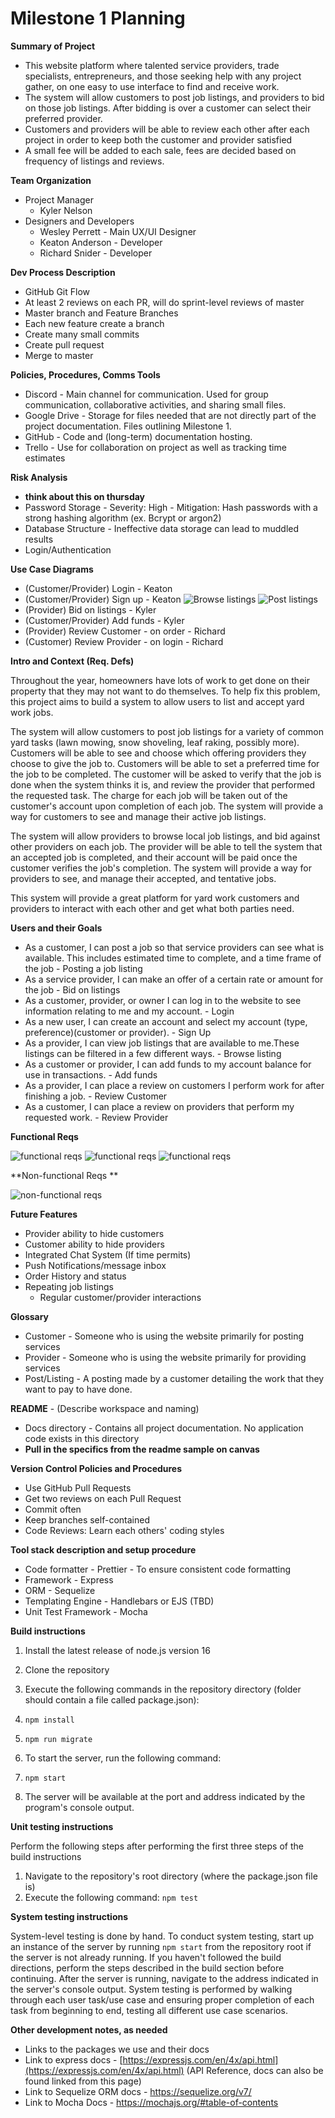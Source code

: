 <h1> Milestone 1 Planning </h1>

**Summary of Project**

- This website platform where talented service providers, trade specialists, entrepreneurs, and those seeking help with any project gather, on one easy to use interface to find and receive work.
- The system will allow customers to post job listings, and providers to bid on those job listings. After bidding is over a customer can select their preferred provider.
- Customers and providers will be able to review each other after each project in order to keep both the customer and provider satisfied
- A small fee will be added to each sale, fees are decided based on frequency of listings and reviews.

**Team Organization**

- Project Manager
  - Kyler Nelson
- Designers and Developers
  - Wesley Perrett - Main UX/UI Designer
  - Keaton Anderson - Developer
  - Richard Snider - Developer

**Dev Process Description**

- GitHub Git Flow
- At least 2 reviews on each PR, will do sprint-level reviews of master
- Master branch and Feature Branches
- Each new feature create a branch
- Create many small commits
- Create pull request
- Merge to master

**Policies, Procedures, Comms Tools**

- Discord - Main channel for communication. Used for group communication, collaborative activities, and sharing small files.
- Google Drive - Storage for files needed that are not directly part of the project documentation. Files outlining Milestone 1.
- GitHub - Code and (long-term) documentation hosting.
- Trello - Use for collaboration on project as well as tracking time estimates

**Risk Analysis**

- **think about this on thursday**
- Password Storage - Severity: High - Mitigation: Hash passwords with a strong hashing algorithm (ex. Bcrypt or argon2)
- Database Structure - Ineffective data storage can lead to muddled results
- Login/Authentication 

**Use Case Diagrams**

- (Customer/Provider) Login - Keaton
- (Customer/Provider) Sign up - Keaton
![Browse listings](browseListings.PNG)
![Post listings](postListings.PNG)
- (Provider) Bid on listings - Kyler
- (Customer/Provider) Add funds - Kyler
- (Provider) Review Customer - on order - Richard
- (Customer) Review Provider - on login - Richard

**Intro and Context (Req. Defs)**

Throughout the year, homeowners have lots of work to get done on their property that they may not want to do themselves. To help fix this problem, this project aims to build a system to allow users to list and accept yard work jobs.

The system will allow customers to post job listings for a variety of common yard tasks (lawn mowing, snow shoveling, leaf raking, possibly more). Customers will be able to see and choose which offering providers they choose to give the job to. Customers will be able to set a preferred time for the job to be completed. The customer will be asked to verify that the job is done when the system thinks it is, and review the provider that performed the requested task. The charge for each job will be taken out of the customer&#39;s account upon completion of each job. The system will provide a way for customers to see and manage their active job listings.

The system will allow providers to browse local job listings, and bid against other providers on each job. The provider will be able to tell the system that an accepted job is completed, and their account will be paid once the customer verifies the job&#39;s completion. The system will provide a way for providers to see, and manage their accepted, and tentative jobs.

This system will provide a great platform for yard work customers and providers to interact with each other and get what both parties need.

**Users and their Goals**

- As a customer, I can post a job so that service providers can see what is available. This includes estimated time to complete, and a time frame of the job - Posting a job listing
- As a service provider, I can make an offer of a certain rate or amount for the job - Bid on listings
- As a customer, provider, or owner I can log in to the website to see information relating to me and my account. - Login
- As a new user, I can create an account and select my account (type, preference)(customer or provider). - Sign Up
- As a provider, I can view job listings that are available to me.These listings can be filtered in a few different ways. - Browse listing
- As a customer or provider, I can add funds to my account balance for use in transactions. - Add funds
- As a provider, I can place a review on customers I perform work for after finishing a job. - Review Customer
- As a customer, I can place a review on providers that perform my requested work. - Review Provider

**Functional Reqs**

![functional reqs](fr1.PNG)
![functional reqs](fr2.PNG)
![functional reqs](fr3.PNG)

**Non-functional Reqs **

![non-functional reqs](nfr1.PNG)

**Future Features**

- Provider ability to hide customers
- Customer ability to hide providers
- Integrated Chat System (If time permits)
- Push Notifications/message inbox
- Order History and status
- Repeating job listings
  - Regular customer/provider interactions

**Glossary**

- Customer - Someone who is using the website primarily for posting services
- Provider - Someone who is using the website primarily for providing services
- Post/Listing - A posting made by a customer detailing the work that they want to pay to have done.

**README** - (Describe workspace and naming)

- Docs directory - Contains all project documentation. No application code exists in this directory
- **Pull in the specifics from the readme sample on canvas**

**Version Control Policies and Procedures**

- Use GitHub Pull Requests
- Get two reviews on each Pull Request
- Commit often
- Keep branches self-contained
- Code Reviews: Learn each others&#39; coding styles

**Tool stack description and setup procedure**

- Code formatter - Prettier - To ensure consistent code formatting
- Framework - Express
- ORM - Sequelize
- Templating Engine - Handlebars or EJS (TBD)
- Unit Test Framework - Mocha

**Build instructions**

1. Install the latest release of node.js version 16
2. Clone the repository
3. Execute the following commands in the repository directory (folder should contain a file called package.json):

  1. `npm install`
  2. `npm run migrate`
1. To start the server, run the following command:

  1. `npm start`
1. The server will be available at the port and address indicated by the program&#39;s console output.

**Unit testing instructions**

Perform the following steps after performing the first three steps of the build instructions

1. Navigate to the repository&#39;s root directory (where the package.json file is)
2. Execute the following command: `npm test`

**System testing instructions**

System-level testing is done by hand. To conduct system testing, start up an instance of the server by running `npm start` from the repository root if the server is not already running. If you haven&#39;t followed the build directions, perform the steps described in the build section before continuing. After the server is running, navigate to the address indicated in the server&#39;s console output. System testing is performed by walking through each user task/use case and ensuring proper completion of each task from beginning to end, testing all different use case scenarios.

**Other development notes, as needed**

- Links to the packages we use and their docs
- Link to express docs - [https://expressjs.com/en/4x/api.html](https://expressjs.com/en/4x/api.html) (API Reference, docs can also be found linked from this page)
- Link to Sequelize ORM docs - https://sequelize.org/v7/
- Link to Mocha Docs - https://mochajs.org/#table-of-contents